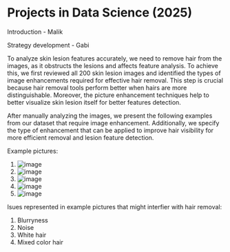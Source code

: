 # Projects in Data Science (2025)
Introduction - Malik


Strategy development - Gabi

To analyze skin lesion features accurately, we need to remove hair from the images, as it obstructs the lesions and affects feature analysis. To achieve this, we first reviewed all 200 skin lesion images and identified the types of image enhancements required for effective hair removal. This step is crucial because hair removal tools perform better when hairs are more distinguishable. Moreover, the picture enhancement techniques help to better visualize skin lesion itself for better features detection. 

After manually analyzing the images, we present the following examples from our dataset that require image enhancement. Additionally, we specify the type of enhancement that can be applied to improve hair visibility for more efficient removal and lesion feature detection.

Example pictures:

1. ![image](https://github.com/user-attachments/assets/1e943f0d-2b36-4560-b7c9-f3502d4cfb93)
2. ![image](https://github.com/user-attachments/assets/6abab688-35b6-4eea-973f-2b19ae1a6d4e)
3. ![image](https://github.com/user-attachments/assets/5e9a09b8-135e-42eb-a488-f03f45e7852e)
4. ![image](https://github.com/user-attachments/assets/bb1ce4d7-06a0-4e60-ba08-40c44ea9163a)
5. ![image](https://github.com/user-attachments/assets/6fd047a4-bef8-4726-ad82-ca2798b8a250)

Isues represented in example pictures that might interfier with hair removal:
1. Blurryness
2. Noise
3. White hair
4. Mixed color hair









